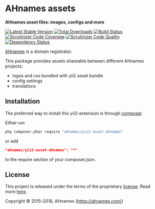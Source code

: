 AHnames assets
==============

**AHnames asset files: images, configs and more**

[![Latest Stable Version](https://poser.pugx.org/ahnames/yii2-asset-ahnames/v/stable)](https://packagist.org/packages/ahnames/yii2-asset-ahnames)
[![Total Downloads](https://poser.pugx.org/ahnames/yii2-asset-ahnames/downloads)](https://packagist.org/packages/ahnames/yii2-asset-ahnames)
[![Build Status](https://img.shields.io/travis/ahnames/yii2-asset-ahnames.svg)](https://travis-ci.org/ahnames/yii2-asset-ahnames)
[![Scrutinizer Code Coverage](https://img.shields.io/scrutinizer/coverage/g/ahnames/yii2-asset-ahnames.svg)](https://scrutinizer-ci.com/g/ahnames/yii2-asset-ahnames/)
[![Scrutinizer Code Quality](https://img.shields.io/scrutinizer/g/ahnames/yii2-asset-ahnames.svg)](https://scrutinizer-ci.com/g/ahnames/yii2-asset-ahnames/)
[![Dependency Status](https://www.versioneye.com/php/ahnames:yii2-asset-ahnames/dev-master/badge.svg)](https://www.versioneye.com/php/ahnames:yii2-asset-ahnames/dev-master)

[AHnames](https://ahnames.com) is a domain registrator.

This package provides assets shareable between different AHnames projects:

- logos and css bundled with yii2 asset bundle
- config settings
- translations

## Installation

The preferred way to install this yii2-extension is through [composer](http://getcomposer.org/download/).

Either run

```sh
php composer.phar require "ahnames/yii2-asset-ahnames"
```

or add

```json
"ahnames/yii2-asset-ahnames": "*"
```

to the require section of your composer.json.

## License

This project is released under the terms of the proprietary [license](LICENSE).
Read more [here](https://en.wikipedia.org/wiki/Proprietary_software).

Copyright © 2015-2016, AHnames (https://ahnames.com/)
